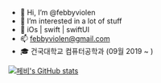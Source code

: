 - 👋 Hi, I’m @febbyviolen
- 👀 I’m interested in a lot of stuff
- 🌱 iOs | swift | swiftUI 
- 📫 febbyviolen@gmail.com
- 🎓 건국대학교 컴퓨터공학과 (09월 2019 ~ )


[![페비's GitHub stats](https://github-readme-stats.vercel.app/api?username=febbyviolen&theme=dracula)](https://github.com/febbyviolen/github-readme-stats)
